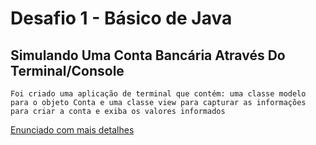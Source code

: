 # Desafio 1 - Básico de Java

## Simulando Uma Conta Bancária Através Do Terminal/Console

`Foi criado uma aplicação de terminal que contém: uma classe modelo para o objeto Conta e uma classe view para capturar as informações para criar a conta e exiba os valores informados`

[Enunciado com mais detalhes](https://github.com/digitalinnovationone/trilha-java-basico/tree/main/desafios/sintaxe)